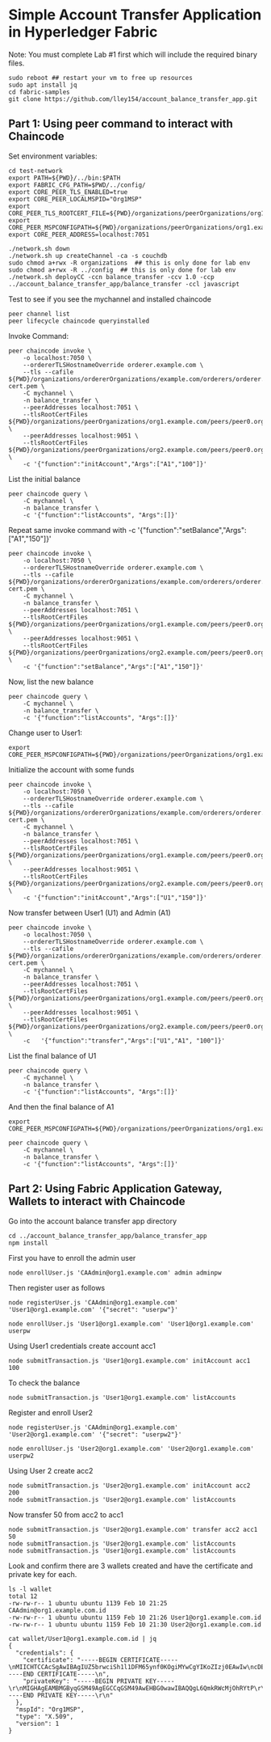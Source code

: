 # Simple Account Transfer Application in Hyperledger Fabric
Note: You must complete Lab #1 first which will include the required binary files. 
```
sudo reboot ## restart your vm to free up resources
sudo apt install jq
cd fabric-samples
git clone https://github.com/lley154/account_balance_transfer_app.git
```

## Part 1: Using peer command to interact with Chaincode
Set environment variables:
```
cd test-network
export PATH=${PWD}/../bin:$PATH
export FABRIC_CFG_PATH=$PWD/../config/
export CORE_PEER_TLS_ENABLED=true
export CORE_PEER_LOCALMSPID="Org1MSP"
export CORE_PEER_TLS_ROOTCERT_FILE=${PWD}/organizations/peerOrganizations/org1.example.com/peers/peer0.org1.example.com/tls/ca.crt
export CORE_PEER_MSPCONFIGPATH=${PWD}/organizations/peerOrganizations/org1.example.com/users/Admin@org1.example.com/msp
export CORE_PEER_ADDRESS=localhost:7051

./network.sh down 
./network.sh up createChannel -ca -s couchdb
sudo chmod a+rwx -R organizations  ## this is only done for lab env
sudo chmod a+rwx -R ../config  ## this is only done for lab env
./network.sh deployCC -ccn balance_transfer -ccv 1.0 -ccp ../account_balance_transfer_app/balance_transfer -ccl javascript
```

Test to see if you see the mychannel and installed chaincode
```
peer channel list
peer lifecycle chaincode queryinstalled
```

Invoke Command:
```
peer chaincode invoke \
    -o localhost:7050 \
    --ordererTLSHostnameOverride orderer.example.com \
    --tls --cafile ${PWD}/organizations/ordererOrganizations/example.com/orderers/orderer.example.com/msp/tlscacerts/tlsca.example.com-cert.pem \
    -C mychannel \
    -n balance_transfer \
    --peerAddresses localhost:7051 \
    --tlsRootCertFiles ${PWD}/organizations/peerOrganizations/org1.example.com/peers/peer0.org1.example.com/tls/ca.crt \
    --peerAddresses localhost:9051 \
    --tlsRootCertFiles ${PWD}/organizations/peerOrganizations/org2.example.com/peers/peer0.org2.example.com/tls/ca.crt \
    -c '{"function":"initAccount","Args":["A1","100"]}'
```
List the initial balance
```
peer chaincode query \
    -C mychannel \
    -n balance_transfer \
    -c '{"function":"listAccounts", "Args":[]}'
```

Repeat same invoke command with -c '{"function":"setBalance","Args":["A1","150"]}'
```
peer chaincode invoke \
    -o localhost:7050 \
    --ordererTLSHostnameOverride orderer.example.com \
    --tls --cafile ${PWD}/organizations/ordererOrganizations/example.com/orderers/orderer.example.com/msp/tlscacerts/tlsca.example.com-cert.pem \
    -C mychannel \
    -n balance_transfer \
    --peerAddresses localhost:7051 \
    --tlsRootCertFiles ${PWD}/organizations/peerOrganizations/org1.example.com/peers/peer0.org1.example.com/tls/ca.crt \
    --peerAddresses localhost:9051 \
    --tlsRootCertFiles ${PWD}/organizations/peerOrganizations/org2.example.com/peers/peer0.org2.example.com/tls/ca.crt \
    -c '{"function":"setBalance","Args":["A1","150"]}'
```
Now, list the new balance
```
peer chaincode query \
    -C mychannel \
    -n balance_transfer \
    -c '{"function":"listAccounts", "Args":[]}'
```
Change user to User1:
```
export CORE_PEER_MSPCONFIGPATH=${PWD}/organizations/peerOrganizations/org1.example.com/users/User1@org1.example.com/msp
```
Initialize the account with some funds
```
peer chaincode invoke \
    -o localhost:7050 \
    --ordererTLSHostnameOverride orderer.example.com \
    --tls --cafile ${PWD}/organizations/ordererOrganizations/example.com/orderers/orderer.example.com/msp/tlscacerts/tlsca.example.com-cert.pem \
    -C mychannel \
    -n balance_transfer \
    --peerAddresses localhost:7051 \
    --tlsRootCertFiles ${PWD}/organizations/peerOrganizations/org1.example.com/peers/peer0.org1.example.com/tls/ca.crt \
    --peerAddresses localhost:9051 \
    --tlsRootCertFiles ${PWD}/organizations/peerOrganizations/org2.example.com/peers/peer0.org2.example.com/tls/ca.crt \
    -c '{"function":"initAccount","Args":["U1","150"]}'
```
Now transfer between User1 (U1) and Admin (A1)
```
peer chaincode invoke \
    -o localhost:7050 \
    --ordererTLSHostnameOverride orderer.example.com \
    --tls --cafile ${PWD}/organizations/ordererOrganizations/example.com/orderers/orderer.example.com/msp/tlscacerts/tlsca.example.com-cert.pem \
    -C mychannel \
    -n balance_transfer \
    --peerAddresses localhost:7051 \
    --tlsRootCertFiles ${PWD}/organizations/peerOrganizations/org1.example.com/peers/peer0.org1.example.com/tls/ca.crt \
    --peerAddresses localhost:9051 \
    --tlsRootCertFiles ${PWD}/organizations/peerOrganizations/org2.example.com/peers/peer0.org2.example.com/tls/ca.crt \
    -c   '{"function":"transfer","Args":["U1","A1", "100"]}'
```
List the final balance of U1
```
peer chaincode query \
    -C mychannel \
    -n balance_transfer \
    -c '{"function":"listAccounts", "Args":[]}'
```
And then the final balance of A1
```
export CORE_PEER_MSPCONFIGPATH=${PWD}/organizations/peerOrganizations/org1.example.com/users/Admin@org1.example.com/msp

peer chaincode query \
    -C mychannel \
    -n balance_transfer \
    -c '{"function":"listAccounts", "Args":[]}'
```

## Part 2: Using Fabric Application Gateway, Wallets to interact with Chaincode

Go into the account balance transfer app directory
```
cd ../account_balance_transfer_app/balance_transfer_app
npm install
```
First you have to enroll the admin user
```
node enrollUser.js 'CAAdmin@org1.example.com' admin adminpw
```

Then register user as follows
```
node registerUser.js 'CAAdmin@org1.example.com' 'User1@org1.example.com' '{"secret": "userpw"}'
```
```
node enrollUser.js 'User1@org1.example.com' 'User1@org1.example.com' userpw
```
Using User1 credentials create account acc1
```
node submitTransaction.js 'User1@org1.example.com' initAccount acc1 100
```

To check the balance
```
node submitTransaction.js 'User1@org1.example.com' listAccounts
```
Register and enroll User2
```
node registerUser.js 'CAAdmin@org1.example.com' 'User2@org1.example.com' '{"secret": "userpw2"}'

node enrollUser.js 'User2@org1.example.com' 'User2@org1.example.com' userpw2
```
Using User 2 create acc2
```
node submitTransaction.js 'User2@org1.example.com' initAccount acc2 200
node submitTransaction.js 'User2@org1.example.com' listAccounts
```
Now transfer 50 from acc2 to acc1
```
node submitTransaction.js 'User2@org1.example.com' transfer acc2 acc1 50
node submitTransaction.js 'User2@org1.example.com' listAccounts
node submitTransaction.js 'User1@org1.example.com' listAccounts
```
Look and confirm there are 3 wallets created and have the certificate and private key for each.
```
ls -l wallet
total 12
-rw-rw-r-- 1 ubuntu ubuntu 1139 Feb 10 21:25 CAAdmin@org1.example.com.id
-rw-rw-r-- 1 ubuntu ubuntu 1159 Feb 10 21:26 User1@org1.example.com.id
-rw-rw-r-- 1 ubuntu ubuntu 1159 Feb 10 21:30 User2@org1.example.com.id

cat wallet/User1@org1.example.com.id | jq
{
  "credentials": {
    "certificate": "-----BEGIN CERTIFICATE-----\nMIICHTCCAcSgAwIBAgIUZ5brwciSh1l1DFM65ynf0KOgiMYwCgYIKoZIzj0EAwIw\ncDELMAkGA1UEBhMCVVMxFzAVBgNVBAgTDk5vcnRoIENhcm9saW5hMQ8wDQYDVQQH\nEwZEdXJoYW0xGTAXBgNVBAoTEG9yZzEuZXhhbXBsZS5jb20xHDAaBgNVBAMTE2Nh\nLm9yZzEuZXhhbXBsZS5jb20wHhcNMjQwMjEwMjA1MTAwWhcNMjUwMjA5MjEyNzAw\nWjAyMQ8wDQYDVQQLEwZjbGllbnQxHzAdBgNVBAMMFlVzZXIxQG9yZzEuZXhhbXBs\nZS5jb20wWTATBgcqhkjOPQIBBggqhkjOPQMBBwNCAARF+IznR6K0k4q7YvT/xRdP\nAZLSV2n9dgu2+wU2ICPWSIrDaJye5ftj11fNk44T+t41v8d0HjXRhnud2Nmwg8PU\no3oweDAOBgNVHQ8BAf8EBAMCB4AwDAYDVR0TAQH/BAIwADAdBgNVHQ4EFgQUTu8K\nARFWVKFvRF7MXjuxi5WOnRcwHwYDVR0jBBgwFoAUVnLbCgv2Rj5ZiV+uhgCd6ttH\na5MwGAYIKgMEBQYHCAEEDHsiYXR0cnMiOnt9fTAKBggqhkjOPQQDAgNHADBEAiAN\nPjnDeBziTuUNE8n9uvsyCKsZeaikLTcg9f4X2h+sJAIgPJwZzZ4IaNiqOrjAIue3\nNeLp2ZP8PTfPcR9LmYtAVE4=\n-----END CERTIFICATE-----\n",
    "privateKey": "-----BEGIN PRIVATE KEY-----\r\nMIGHAgEAMBMGByqGSM49AgEGCCqGSM49AwEHBG0wawIBAQQgL6QmkRWcMjOhRYtP\r\nXD6lsQRRn8BoD79IANF5895L8dGhRANCAARF+IznR6K0k4q7YvT/xRdPAZLSV2n9\r\ndgu2+wU2ICPWSIrDaJye5ftj11fNk44T+t41v8d0HjXRhnud2Nmwg8PU\r\n-----END PRIVATE KEY-----\r\n"
  },
  "mspId": "Org1MSP",
  "type": "X.509",
  "version": 1
}
```



